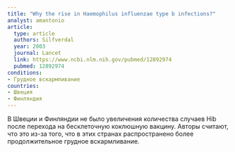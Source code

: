 ```yaml
---
title: "Why the rise in Haemophilus influenzae type b infections?"
analyst: amantonio
article:
  type: article
  authors: Silfverdal
  year: 2003
  journal: Lancet
  link: https://www.ncbi.nlm.nih.gov/pubmed/12892974
  pubmed: 12892974
conditions:
- Грудное вскармливание
countries:
- Швеция
- Финляндия
---
```


В Швеции и Финляндии не было увеличения количества случаев Hib после перехода на бесклеточную коклюшную вакцину. Авторы считают, что это из-за того, что в этих странах распространено более продолжительное грудное вскармливание.

